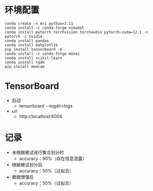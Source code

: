 # 环境配置

```Shell
conda create -n mri python=3.11
conda install -c conda-forge nibabel
conda install pytorch torchvision torchaudio pytorch-cuda=12.1 -c pytorch -c nvidia
conda install pandas
conda install matplotlib
pip install tensorboard -U
conda install -c conda-forge monai
conda install scikit-learn
conda install tqdm
pip install medcam
```

# TensorBoard

- 启动
  - tensorboard --logdir=logs
- url
  - http://localhost:6006

# 记录

- 未根据被试进行集合划分时
  - accuracy：90%（存在信息泄露）
- 根据被试划分后
  - accuracy：50%（过拟合）
- 数据增强后
  - accuracy：50%（过拟合）
